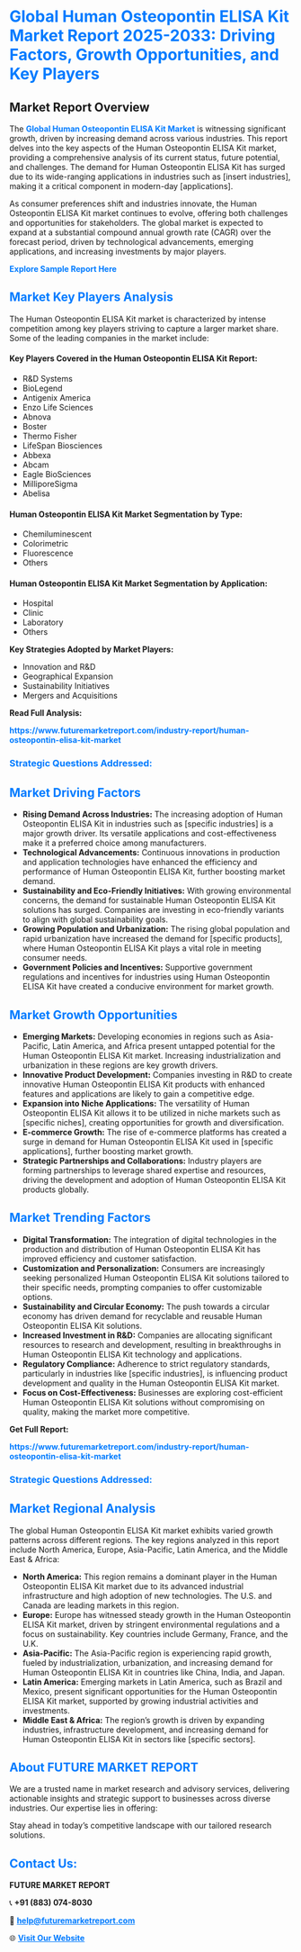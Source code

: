 <h1 style="color: #007BFF;">Global Human Osteopontin ELISA Kit Market Report 2025-2033: Driving Factors, Growth Opportunities, and Key Players</h1>

<section id="overview">
<h2>Market Report Overview</h2>
<p>The <a href="https://www.futuremarketreport.com/industry-report/human-osteopontin-elisa-kit-market" style="color: #007BFF; text-decoration: none;"><strong>Global Human Osteopontin ELISA Kit Market</strong></a> is witnessing significant growth, driven by increasing demand across various industries. This report delves into the key aspects of the Human Osteopontin ELISA Kit market, providing a comprehensive analysis of its current status, future potential, and challenges. The demand for Human Osteopontin ELISA Kit has surged due to its wide-ranging applications in industries such as [insert industries], making it a critical component in modern-day [applications].</p>
<p>As consumer preferences shift and industries innovate, the Human Osteopontin ELISA Kit market continues to evolve, offering both challenges and opportunities for stakeholders. The global market is expected to expand at a substantial compound annual growth rate (CAGR) over the forecast period, driven by technological advancements, emerging applications, and increasing investments by major players.</p>
</section>

<section id="overview">
<p><a href="https://www.futuremarketreport.com/request-sample/reportId=79343" style="color: #007BFF; text-decoration: none;"><strong>Explore Sample Report Here</strong></a></p>
</section>

<section id="key-players">
<h2 style="color: #007BFF;">Market Key Players Analysis</h2>
<p>The Human Osteopontin ELISA Kit market is characterized by intense competition among key players striving to capture a larger market share. Some of the leading companies in the market include:</p>
<h4>Key Players Covered in the Human Osteopontin ELISA Kit Report:</h4>
<ul><li>R&amp;D Systems</li><li>BioLegend</li><li>Antigenix America</li><li>Enzo Life Sciences</li><li>Abnova</li><li>Boster</li><li>Thermo Fisher</li><li>LifeSpan Biosciences</li><li>Abbexa</li><li>Abcam</li><li>Eagle BioSciences</li><li>MilliporeSigma</li><li>Abelisa</li></ul>
<h4>Human Osteopontin ELISA Kit Market Segmentation by Type:</h4>
<ul><li>Chemiluminescent</li><li>Colorimetric</li><li>Fluorescence</li><li>Others</li></ul>

<h4>Human Osteopontin ELISA Kit Market Segmentation by Application:</h4>
<ul><li>Hospital</li><li>Clinic</li><li>Laboratory</li><li>Others</li></ul>
<p><strong>Key Strategies Adopted by Market Players:</strong></p>
<ul>
<li>Innovation and R&D</li>
<li>Geographical Expansion</li>
<li>Sustainability Initiatives</li>
<li>Mergers and Acquisitions</li>
</ul>
</section>

<section>
<p><strong>Read Full Analysis: </strong></p><a href="https://www.futuremarketreport.com/industry-report/human-osteopontin-elisa-kit-market" style="color: #007BFF; text-decoration: none;"><strong>https://www.futuremarketreport.com/industry-report/human-osteopontin-elisa-kit-market</strong></a>
<h3 style="color: #007BFF;">Strategic Questions Addressed:</h3>
</section>

<section id="driving-factors">
<h2 style="color: #007BFF;">Market Driving Factors</h2>
<ul>
<li><strong>Rising Demand Across Industries:</strong> The increasing adoption of Human Osteopontin ELISA Kit in industries such as [specific industries] is a major growth driver. Its versatile applications and cost-effectiveness make it a preferred choice among manufacturers.</li>
<li><strong>Technological Advancements:</strong> Continuous innovations in production and application technologies have enhanced the efficiency and performance of Human Osteopontin ELISA Kit, further boosting market demand.</li>
<li><strong>Sustainability and Eco-Friendly Initiatives:</strong> With growing environmental concerns, the demand for sustainable Human Osteopontin ELISA Kit solutions has surged. Companies are investing in eco-friendly variants to align with global sustainability goals.</li>
<li><strong>Growing Population and Urbanization:</strong> The rising global population and rapid urbanization have increased the demand for [specific products], where Human Osteopontin ELISA Kit plays a vital role in meeting consumer needs.</li>
<li><strong>Government Policies and Incentives:</strong> Supportive government regulations and incentives for industries using Human Osteopontin ELISA Kit have created a conducive environment for market growth.</li>
</ul>
</section>

<section id="growth-opportunities">
<h2 style="color: #007BFF;">Market Growth Opportunities</h2>
<ul>
<li><strong>Emerging Markets:</strong> Developing economies in regions such as Asia-Pacific, Latin America, and Africa present untapped potential for the Human Osteopontin ELISA Kit market. Increasing industrialization and urbanization in these regions are key growth drivers.</li>
<li><strong>Innovative Product Development:</strong> Companies investing in R&D to create innovative Human Osteopontin ELISA Kit products with enhanced features and applications are likely to gain a competitive edge.</li>
<li><strong>Expansion into Niche Applications:</strong> The versatility of Human Osteopontin ELISA Kit allows it to be utilized in niche markets such as [specific niches], creating opportunities for growth and diversification.</li>
<li><strong>E-commerce Growth:</strong> The rise of e-commerce platforms has created a surge in demand for Human Osteopontin ELISA Kit used in [specific applications], further boosting market growth.</li>
<li><strong>Strategic Partnerships and Collaborations:</strong> Industry players are forming partnerships to leverage shared expertise and resources, driving the development and adoption of Human Osteopontin ELISA Kit products globally.</li>
</ul>
</section>

<section id="trending-factors">
<h2 style="color: #007BFF;">Market Trending Factors</h2>
<ul>
<li><strong>Digital Transformation:</strong> The integration of digital technologies in the production and distribution of Human Osteopontin ELISA Kit has improved efficiency and customer satisfaction.</li>
<li><strong>Customization and Personalization:</strong> Consumers are increasingly seeking personalized Human Osteopontin ELISA Kit solutions tailored to their specific needs, prompting companies to offer customizable options.</li>
<li><strong>Sustainability and Circular Economy:</strong> The push towards a circular economy has driven demand for recyclable and reusable Human Osteopontin ELISA Kit solutions.</li>
<li><strong>Increased Investment in R&D:</strong> Companies are allocating significant resources to research and development, resulting in breakthroughs in Human Osteopontin ELISA Kit technology and applications.</li>
<li><strong>Regulatory Compliance:</strong> Adherence to strict regulatory standards, particularly in industries like [specific industries], is influencing product development and quality in the Human Osteopontin ELISA Kit market.</li>
<li><strong>Focus on Cost-Effectiveness:</strong> Businesses are exploring cost-efficient Human Osteopontin ELISA Kit solutions without compromising on quality, making the market more competitive.</li>
</ul>
</section>

<section>
<p><strong>Get Full Report: </strong></p><a href="https://www.futuremarketreport.com/industry-report/human-osteopontin-elisa-kit-market" style="color: #007BFF; text-decoration: none;"><strong>https://www.futuremarketreport.com/industry-report/human-osteopontin-elisa-kit-market</strong></a>
<h3 style="color: #007BFF;">Strategic Questions Addressed:</h3>
</section>


<section id="regional-analysis">
<h2 style="color: #007BFF;">Market Regional Analysis</h2>
<p>The global Human Osteopontin ELISA Kit market exhibits varied growth patterns across different regions. The key regions analyzed in this report include North America, Europe, Asia-Pacific, Latin America, and the Middle East & Africa:</p>
<ul>
<li><strong>North America:</strong> This region remains a dominant player in the Human Osteopontin ELISA Kit market due to its advanced industrial infrastructure and high adoption of new technologies. The U.S. and Canada are leading markets in this region.</li>
<li><strong>Europe:</strong> Europe has witnessed steady growth in the Human Osteopontin ELISA Kit market, driven by stringent environmental regulations and a focus on sustainability. Key countries include Germany, France, and the U.K.</li>
<li><strong>Asia-Pacific:</strong> The Asia-Pacific region is experiencing rapid growth, fueled by industrialization, urbanization, and increasing demand for Human Osteopontin ELISA Kit in countries like China, India, and Japan.</li>
<li><strong>Latin America:</strong> Emerging markets in Latin America, such as Brazil and Mexico, present significant opportunities for the Human Osteopontin ELISA Kit market, supported by growing industrial activities and investments.</li>
<li><strong>Middle East & Africa:</strong> The region’s growth is driven by expanding industries, infrastructure development, and increasing demand for Human Osteopontin ELISA Kit in sectors like [specific sectors].</li>
</ul>
</section>

<footer>
<h2 style="color: #007BFF;">About FUTURE MARKET REPORT</h2>
<p>We are a trusted name in market research and advisory services, delivering actionable insights and strategic support to businesses across diverse industries. Our expertise lies in offering:</p>

<p>Stay ahead in today’s competitive landscape with our tailored research solutions.</p>

<h2 style="color: #007BFF;">Contact Us:</h2>
<p><strong>FUTURE MARKET REPORT</strong></p>
<p>📞 <strong>+91 (883) 074-8030</strong></p>
<p>📧 <strong><a href="mailto:help@futuremarketreport.com" style="color: #007BFF;">help@futuremarketreport.com</a></strong></p>
<p>🌐 <strong><a href="https://www.futuremarketreport.com/" style="color: #007BFF;">Visit Our Website</a></strong></p>
</footer>